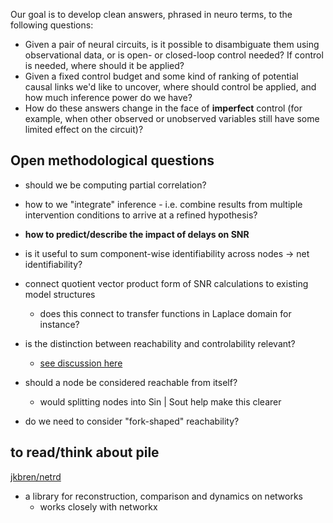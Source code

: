 Our goal is to develop clean answers, phrased in neuro terms, to the following questions:
- Given a pair of neural circuits, is it possible to disambiguate them using observational data, or is open- or closed-loop control needed?  If control is needed, where should it be applied?
- Given a fixed control budget and some kind of ranking of potential causal links we'd like to uncover, where should control be applied, and how much inference power do we have?
- How do these answers change in the face of **imperfect** control (for example, when other observed or unobserved variables still have some limited effect on the circuit)?


## Open methodological questions
- should we be computing partial correlation?

- how to we "integrate" inference - i.e. combine results from multiple intervention conditions to arrive at a refined hypothesis?
- **how to predict/describe the impact of delays on SNR** 
- is it useful to sum component-wise identifiability across nodes → net identifiability?
- connect quotient vector product form of SNR calculations to existing model structures
  - does this connect to transfer functions in Laplace domain for instance?

- is the distinction between reachability and controlability relevant?
  - [see discussion here](https://math.stackexchange.com/questions/3030305/what-is-the-difference-between-controllability-and-reachability)
- should a node be considered reachable from itself?
  - would splitting nodes into Sin | Sout help make this clearer
- do we need to consider "fork-shaped" reachability?

## to read/think about pile 
[jkbren/netrd](https://github.com/jkbren/netrd)
- a library for reconstruction, comparison and dynamics on networks
  - works closely with networkx